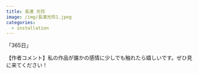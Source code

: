 ```yaml
---
title: 長濱 光玲
image: /img/長濱光玲1.jpeg
categories:
  - installation
---
```

「365日」

【作者コメント】私の作品が誰かの感情に少しでも触れたら嬉しいです。ぜひ見に来てください！
